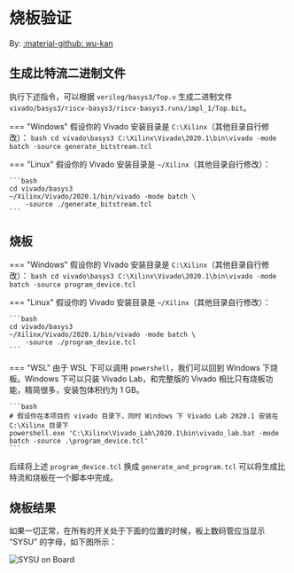 # 烧板验证

By: [:material-github: wu-kan](https://github.com/wu-kan)

## 生成比特流二进制文件


执行下述指令，可以根据 `verilog/basys3/Top.v` 生成二进制文件 `vivado/basys3/riscv-basys3/riscv-basys3.runs/impl_1/Top.bit`。

=== "Windows"
    假设你的 Vivado 安装目录是 `C:\Xilinx`（其他目录自行修改）：
    ```bash
    cd vivado\basys3
    C:\Xilinx\Vivado\2020.1\bin\vivado -mode batch -source generate_bitstream.tcl
    ```

=== "Linux"
    假设你的 Vivado 安装目录是 `~/Xilinx`（其他目录自行修改）：

    ```bash
    cd vivado/basys3
    ~/Xilinx/Vivado/2020.1/bin/vivado -mode batch \
        -source ./generate_bitstream.tcl
    ```

## 烧板

=== "Windows"
    假设你的 Vivado 安装目录是 `C:\Xilinx`（其他目录自行修改）：
    ```bash
    cd vivado\basys3
    C:\Xilinx\Vivado\2020.1\bin\vivado -mode batch -source program_device.tcl
    ```

=== "Linux"
    假设你的 Vivado 安装目录是 `~/Xilinx`（其他目录自行修改）：

    ```bash
    cd vivado/basys3
    ~/Xilinx/Vivado/2020.1/bin/vivado -mode batch \
        -source ./program_device.tcl
    ```

=== "WSL"
    由于 WSL 下可以调用 `powershell`，我们可以回到 Windows 下烧板。Windows 下可以只装 Vivado Lab，和完整版的 Vivado 相比只有烧板功能，精简很多，安装包体积约为 1 GB。

    ```bash
    # 假设你在本项目的 vivado 目录下，同时 Windows 下 Vivado Lab 2020.1 安装在 C:\Xilinx 目录下
    powershell.exe 'C:\Xilinx\Vivado_Lab\2020.1\bin\vivado_lab.bat -mode batch -source .\program_device.tcl'
    ```

后续将上述 `program_device.tcl` 换成 `generate_and_program.tcl` 可以将生成比特流和烧板在一个脚本中完成。

## 烧板结果

如果一切正常，在所有的开关处于下面的位置的时候，板上数码管应当显示 “SYSU” 的字母，如下图所示：

![SYSU on Board](images/board.png)
